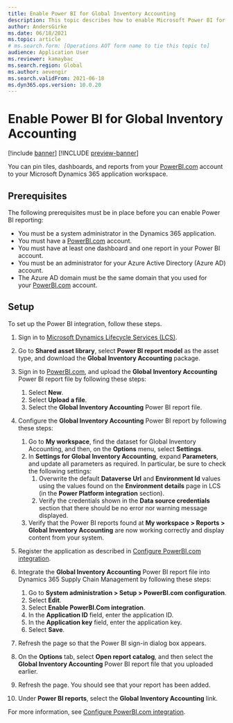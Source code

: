 ```yaml
---
title: Enable Power BI for Global Inventory Accounting
description: This topic describes how to enable Microsoft Power BI for Global Inventory Accounting.
author: AndersGirke
ms.date: 06/18/2021
ms.topic: article
# ms.search.form: [Operations AOT form name to tie this topic to]
audience: Application User
ms.reviewer: kamaybac
ms.search.region: Global
ms.author: aevengir
ms.search.validFrom: 2021-06-18
ms.dyn365.ops.version: 10.0.20
---
```


# Enable Power BI for Global Inventory Accounting

[!include [banner](../includes/banner.md)]
[!INCLUDE [preview-banner](../includes/preview-banner.md)]

You can pin tiles, dashboards, and reports from your [PowerBI.com](https://powerbi.com/) account to your Microsoft Dynamics 365 application workspace.

## Prerequisites

The following prerequisites must be in place before you can enable Power BI reporting:

- You must be a system administrator in the Dynamics 365 application.
- You must have a [PowerBI.com](https://powerbi.com/) account.
- You must have at least one dashboard and one report in your Power BI account.
- You must be an administrator for your Azure Active Directory (Azure AD) account.
- The Azure AD domain must be the same domain that you used for your [PowerBI.com](https://powerbi.com/) account.

## Setup

To set up the Power BI integration, follow these steps.

1. Sign in to [Microsoft Dynamics Lifecycle Services (LCS)](https://lcs.dynamics.com/Logon/Index).
1. Go to **Shared asset library**, select **Power BI report model** as the asset type, and download the **Global Inventory Accounting** package. 
1. Sign in to [PowerBI.com](https://app.powerbi.com/), and upload the **Global Inventory Accounting** Power BI report file by following these steps:

    1. Select **New**.
    1. Select **Upload a file**.
    1. Select the **Global Inventory Accounting** Power BI report file.

1. Configure the **Global Inventory Accounting** Power BI report by following these steps:

    1. Go to **My workspace**, find the dataset for Global Inventory Accounting, and then, on the **Options** menu, select **Settings**.
    1. In **Settings for Global Inventory Accounting**, expand **Parameters**, and update all parameters as required. In particular, be sure to check the following settings:
        1. Overwrite the default **Dataverse Url** and **Environment Id** values using the values found on the **Environment details** page in LCS (in the **Power Platform integration** section). <!-- KFM: The last half of this sentence was unclear in the original. I don't have access to LCS, so please confirm this description. -->
        1. Verify the credentials shown in the **Data source credentials** section that there should be no error nor warning message displayed. <!-- KFM: What should we see here? What does success look like? [Ban] There should be no error nor warning message displayed. -->
    1. Verify that the Power BI reports found at **My workspace \> Reports \> Global Inventory Accounting** are now working correctly and display content from your system. <!-- KFM: I was unsure what we should verify here, so I added "are now working correctly and display content from your system". Is that correct? [Ban]: Yes, you are correct.-->

1. Register the application as described in [Configure PowerBI.com integration](../../fin-ops-core/dev-itpro/analytics/configure-power-bi-integration.md#registration-process).
1. Integrate the **Global Inventory Accounting** Power BI report file into Dynamics 365 Supply Chain Management by following these steps:

    1. Go to **System administration \> Setup \> PowerBI.com configuration**.
    1. Select **Edit**.
    1. Select **Enable PowerBI.Com integration**.
    1. In the **Application ID** field, enter the application ID.
    1. In the **Application key** field, enter the application key.
    1. Select **Save**.

1. Refresh the page so that the Power BI sign-in dialog box appears.
1. On the **Options** tab, select **Open report catalog**, and then select the **Global Inventory Accounting** Power BI report file that you uploaded earlier.
1. Refresh the page. You should see that your report has been added.
1. Under **Power BI reports**, select the **Global Inventory Accounting** link.

For more information, see [Configure PowerBI.com integration](../../fin-ops-core/dev-itpro/analytics/configure-power-bi-integration.md).
